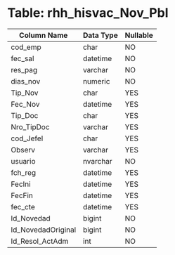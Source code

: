 # Table: rhh_hisvac_Nov_Pbl

| Column Name | Data Type | Nullable |
|-------------|-----------|----------|
| cod_emp | char | NO |
| fec_sal | datetime | NO |
| res_pag | varchar | NO |
| dias_nov | numeric | NO |
| Tip_Nov | char | YES |
| Fec_Nov | datetime | YES |
| Tip_Doc | char | YES |
| Nro_TipDoc | varchar | YES |
| cod_JefeI | char | YES |
| Observ | varchar | YES |
| usuario | nvarchar | NO |
| fch_reg | datetime | YES |
| FecIni | datetime | YES |
| FecFin | datetime | YES |
| fec_cte | datetime | YES |
| Id_Novedad | bigint | NO |
| Id_NovedadOriginal | bigint | NO |
| Id_Resol_ActAdm | int | NO |
